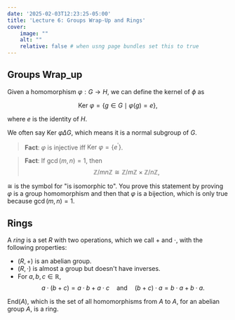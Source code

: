 ```yaml
---
date: '2025-02-03T12:23:25-05:00'
title: 'Lecture 6: Groups Wrap-Up and Rings'
cover:
    image: ""
    alt: ""
    relative: false # when usng page bundles set this to true
---
```


## Groups Wrap_up

Given a homomorphism $\varphi : G \to H$, we can define the kernel of $\phi$ as

$$\text{Ker } \varphi = \{g \in G \mid \varphi(g) = e\},$$

where $e$ is the identity of $H$.

We often say $\text{Ker } \varphi \Delta G$, which means it is a normal subgroup of $G$.

> **Fact**: $\varphi$ is injective iff $\text{Ker } \varphi = \{e^\prime\}$.

> **Fact**: If $\gcd(m,n) = 1$, then
> $$\mathbb{Z}/{mn\mathbb{Z}} \cong \mathbb{Z} / {m\mathbb{Z}} \times \mathbb{Z} / {n\mathbb{Z}},$$

$\cong$ is the symbol for "is isomorphic to". You prove this statement by proving $\varphi$ is a group homomorphism and then that $\varphi$ is a bijection, which is only true because $\gcd(m,n) = 1$.

## Rings

A *ring* is a set $R$ with two operations, which we call $+$ and $\cdot$, with the following properties:
- $(R,+)$ is an abelian group.
- $(R,\cdot)$ is almost a group but doesn't have inverses.
- For $a,b,c \in \mathbb{R}$,
$$a\cdot(b+c) = a\cdot b + a\cdot c \quad\text{and}\quad (b+c)\cdot a = b\cdot a + b\cdot a.$$

$\text{End}(A)$, which is the set of all homomorphisms from $A$ to $A$, for an abelian group $A$, is a ring.